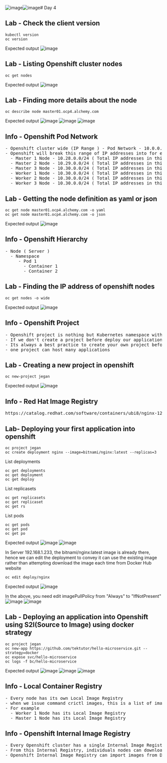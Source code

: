 ![image](https://github.com/user-attachments/assets/7efa8669-4980-4710-b102-202486d71cab)![image](https://github.com/user-attachments/assets/6599da9d-048d-4505-abda-20e48b2abfc7)# Day 4

## Lab - Check the client version
```
kubectl version
oc version
```

Expected output
![image](https://github.com/user-attachments/assets/5775dd06-edb9-4978-9947-c82254077033)


## Lab - Listing Openshift cluster nodes
```
oc get nodes
```

Expected output
![image](https://github.com/user-attachments/assets/a8c6291f-c817-43b4-b006-8ac265fc709e)

## Lab - Finding more details about the node
```
oc describe node master01.ocp4.alchemy.com
```

Expected output
![image](https://github.com/user-attachments/assets/62618c30-a18c-4111-83bb-511290651bb2)
![image](https://github.com/user-attachments/assets/a91d32c0-019a-480d-8c8d-73b4bd245cc2)
![image](https://github.com/user-attachments/assets/a698b091-3edf-4941-9f0d-3761b2ac521d)

## Info - Openshift Pod Network
<pre>
- Openshift cluster wide (IP Range ) - Pod Network - 10.0.0.0/8  
- Openshift will break this range of IP addresses into for each node
  - Master 1 Node - 10.28.0.0/24 ( Total IP addresses in this subnet - 250 )
  - Master 2 Node - 10.29.0.0/24 ( Total IP addresses in this subnet - 250 )
  - Master 3 Node - 10.30.0.0/24 ( Total IP addresses in this subnet - 250 )
  - Worker 1 Node - 10.30.0.0/24 ( Total IP addresses in this subnet - 250 )
  - Worker 2 Node - 10.30.0.0/24 ( Total IP addresses in this subnet - 250 )
  - Worker 3 Node - 10.30.0.0/24 ( Total IP addresses in this subnet - 250 )
</pre>

## Lab - Getting the node definition as yaml or json
```
oc get node master01.ocp4.alchemy.com -o yaml
oc get node master01.ocp4.alchemy.com -o json
```
Expected output
![image](https://github.com/user-attachments/assets/94a3f964-9986-4ebd-a971-ded1cb611df5)

## Info - Openshift Hierarchy
<pre>
- Node ( Server )
  - Namespace 
     - Pod 1
       - Container 1
       - Container 2
</pre>  

## Lab - Finding the IP address of openshift nodes
```
oc get nodes -o wide
```
Expected output
![image](https://github.com/user-attachments/assets/7d21175f-b950-422f-85d1-f143f3083e21)


## Info - Openshift Project
<pre>
- Openshift project is nothing but Kubernetes namespace with access restrictions  
- If we don't create a project before deploy our applications, it gets deployed onto default project
- Its always a best practice to create your own project before deploying applications
- one project can host many applications
</pre>


## Lab - Creating a new project in openshift
```
oc new-project jegan
```
Expected output
![image](https://github.com/user-attachments/assets/bacf9f9d-274c-4c07-be63-465c6c3d8533)

## Info - Red Hat Image Registry
<pre>
https://catalog.redhat.com/software/containers/ubi8/nginx-120/6156abfac739c0a4123a86fd  
</pre>



## Lab- Deploying your first application into openshift
```
oc project jegan
oc create deployment nginx --image=bitnami/nginx:latest --replicas=3
```

List deployments
```
oc get deployments
oc get deployment
oc get deploy
```

List replicasets
```
oc get replicasets
oc get replicaset
oc get rs
```

List pods
```
oc get pods
oc get pod
oc get po
```

Expected output
![image](https://github.com/user-attachments/assets/692b20ca-44f5-4bbe-bd29-d48f3eedb370)
![image](https://github.com/user-attachments/assets/699c9620-7313-4295-8dcf-2fc5ef00bb5d)

In Server 192.168.1.233, the bitnami/nginx:latest image is already there, hence we can edit the deployment to convey it can use the existing image rather than attempting download the image each time from Docker Hub website
```
oc edit deploy/nginx
```

Expected output
![image](https://github.com/user-attachments/assets/d416737d-13de-4bde-8e95-7fee3b632e65)

In the above, you need edit imagePullPolicy from "Always" to "IfNotPresent"
![image](https://github.com/user-attachments/assets/2466233a-d257-4d3f-bd58-884003449255)
![image](https://github.com/user-attachments/assets/e097593e-72cc-4ab0-9e64-bf3479cdb5cf)

## Lab - Deploying an application into Openshift using S2I(Source to Image) using docker strategy
```
oc project jegan
oc new-app https://github.com/tektutor/hello-microservice.git --strategy=docker
oc expose svc/hello-microservice
oc logs -f bc/hello-microservice
```

Expected output
![image](https://github.com/user-attachments/assets/3b6a9e09-a890-4826-aebe-1c5d4a6e6ff4)
![image](https://github.com/user-attachments/assets/c1a14842-2b18-480e-a211-3b50e2fac02a)
![image](https://github.com/user-attachments/assets/9552c1d0-10e7-4a81-b8e7-7ff58b70484e)


## Info - Local Container Registry
<pre>
- Every node has its own Local Image Registry
- when we issue command crictl images, this is a list of images from local node
- For example
  - Worker 1 Node has its Local Image Registry
  - Master 1 Node has its Local Image Registry
</pre>

## Info - Openshift Internal Image Registry
<pre>
- Every Openshift cluster has a single Internal Image Registry
- From this Internal Registry, individuals nodes can download the required images
- Openshift Internal Image Registry can import images from Docker Hub and/or JFrog Artifactory Private Image Registry
</pre>
